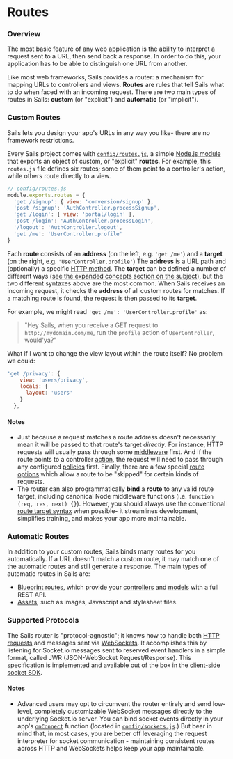 # Routes

### Overview

The most basic feature of any web application is the ability to interpret a request sent to a URL, then send back a response.  In order to do this, your application has to be able to distinguish one URL from another.

Like most web frameworks, Sails provides a router: a mechanism for mapping URLs to controllers and views.  **Routes** are rules that tell Sails what to do when faced with an incoming request.  There are two main types of routes in Sails: **custom** (or "explicit") and **automatic** (or "implicit").


### Custom Routes

Sails lets you design your app's URLs in any way you like- there are no framework restrictions.

Every Sails project comes with [`config/routes.js`](http://sailsjs.org/documentation/reference/sails.config/sails.config.routes.html), a simple [Node.js module](http://nodejs.org/api/modules.html) that exports an object of custom, or "explicit" **routes**. For example, this `routes.js` file defines six routes; some of them point to a controller's action, while others route directly to a view.

```javascript
// config/routes.js
module.exports.routes = {
  'get /signup': { view: 'conversion/signup' },
  'post /signup': 'AuthController.processSignup',
  'get /login': { view: 'portal/login' },
  'post /login': 'AuthController.processLogin',
  '/logout': 'AuthController.logout',
  'get /me': 'UserController.profile'
}
```


Each **route** consists of an **address** (on the left, e.g. `'get /me'`) and a **target** (on the right, e.g. `'UserController.profile'`)  The **address** is a URL path and (optionally) a specific [HTTP method](http://en.wikipedia.org/wiki/Hypertext_Transfer_Protocol#Request_methods). The **target** can be defined a number of different ways ([see the expanded concepts section on the subject](http://sailsjs.org/documentation/concepts/Routes/RouteTargetSyntax.html)), but the two different syntaxes above are the most common.  When Sails receives an incoming request, it checks the **address** of all custom routes for matches.  If a matching route is found, the request is then passed to its **target**.

For example, we might read `'get /me': 'UserController.profile'` as:

> "Hey Sails, when you receive a GET request to `http://mydomain.com/me`, run the `profile` action of `UserController`, would'ya?"

What if I want to change the view layout within the route itself?  No problem we could:

```javascript
'get /privacy': {
    view: 'users/privacy',
    locals: {
      layout: 'users'
    }
  },
```

#### Notes
+ Just because a request matches a route address doesn't necessarily mean it will be passed to that route's target _directly_.  For instance, HTTP requests will usually pass through some [middleware](http://sailsjs.org/documentation/concepts/Middleware) first.  And if the route points to a controller [action](http://sailsjs.org/documentation/concepts/Controllers?q=actions), the request will need to pass through any configured [policies](http://sailsjs.org/documentation/concepts/Policies) first.  Finally, there are a few special [route options](http://sailsjs.org/documentation/concepts/Routes/RouteTargetSyntax.html?q=route-target-options) which allow a route to be "skipped" for certain kinds of requests.
+ The router can also programmatically **bind** a **route** to any valid route target, including canonical Node middleware functions (i.e. `function (req, res, next) {}`).  However, you should always use the conventional [route target syntax](http://sailsjs.org/documentation/concepts/Routes/RouteTargetSyntax.html) when possible- it streamlines development, simplifies training, and makes your app more maintainable.



### Automatic Routes

In addition to your custom routes, Sails binds many routes for you automatically.  If a URL doesn't match a custom route, it may match one of the automatic routes and still generate a response.  The main types of automatic routes in Sails are:

* [Blueprint routes](http://sailsjs.org/documentation/reference/blueprint-api?q=blueprint-routes), which provide your [controllers](http://sailsjs.org/documentation/concepts/Controllers) and [models](http://sailsjs.org/documentation/concepts/ORM/Models.html) with a full REST API.
* [Assets](http://sailsjs.org/documentation/concepts/Assets), such as images, Javascript and stylesheet files.


### Supported Protocols

The Sails router is "protocol-agnostic"; it knows how to handle both [HTTP requests](http://en.wikipedia.org/wiki/Hypertext_Transfer_Protocol) and messages sent via [WebSockets](http://en.wikipedia.org/wiki/Websockets). It accomplishes this by listening for Socket.io messages sent to reserved event handlers in a simple format, called JWR (JSON-WebSocket Request/Response).  This specification is implemented and available out of the box in the [client-side socket SDK](http://sailsjs.org/documentation/reference/websockets/sails.io.js).



#### Notes
+ Advanced users may opt to circumvent the router entirely and send low-level, completely customizable WebSocket messages directly to the underlying Socket.io server.  You can bind socket events directly in your app's [`onConnect`](http://sailsjs.org/documentation/reference/sails.config/sails.config.sockets.html?q=commonlyused-options) function (located in [`config/sockets.js`](http://sailsjs.org/documentation/anatomy/myApp/config/sockets.js.html).)  But bear in mind that, in most cases, you are better off leveraging the request interpreter for socket communication - maintaining consistent routes across HTTP and WebSockets helps keep your app maintainable.




<docmeta name="displayName" value="Routes">
